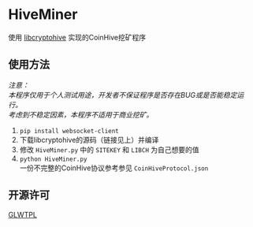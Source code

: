 # HiveMiner #
使用 [libcryptohive](https://github.com/EZForever/libcryptohive) 实现的CoinHive挖矿程序
  
## 使用方法 ##
*注意：  
本程序仅用于个人测试用途，开发者不保证程序是否存在BUG或是否能稳定运行。  
考虑到不稳定因素，本程序不适用于商业挖矿。*  
1. `pip install websocket-client`
2. 下载libcryptohive的源码（链接见上）并编译
3. 修改 `HiveMiner.py` 中的 `SITEKEY` 和 `LIBCH` 为自己想要的值
4. `python HiveMiner.py`  
一份不完整的CoinHive协议参考参见 `CoinHiveProtocol.json`
  
## 开源许可 ##
[GLWTPL](https://github.com/me-shaon/GLWTPL/blob/master/LICENSE_zh-CN)  
